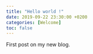 ```yaml
---
title: "Hello world !"
date: 2019-09-22 23:30:00 +0200
categories: [Welcome]
toc: false
---
```


First post on my new blog. 


